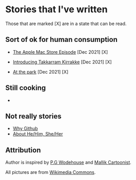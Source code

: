 # Stories that I've written

Those that are marked [X] are in a state that can be read.

## Sort of ok for human consumption

- [The Apple Mac Store Episode](pages/TheAppleMacStoreEpisode.md) [Dec 2021] [X]
- [Introducing Takkarram Kirrakke](pages/IntroducingTakkarramKirrakke.md) [Dec 2021] [X]
  
- [At the park](pages/AtThePark.md) [Dec 2021] [X]

## Still cooking

- 


## Not really stories
- [Why Github](pages/WhyGithub.md)
- [About He/Him, She/Her](pages/AboutHeHimAndSheHer.md) 
  

## Attribution

Author is inspired by [P.G Wodehouse](https://en.wikipedia.org/wiki/P._G._Wodehouse) and [Mallik Cartoonist](https://en-gb.facebook.com/MallikCartoonist/).

All pictures are from [Wikimedia Commons](https://commons.wikimedia.org/wiki/Main_Page).